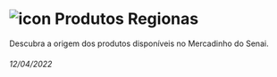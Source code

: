 # ![icon](https://user-images.githubusercontent.com/100868145/165163560-6f1e2ccf-a6d8-48db-8dd5-87eb36a245a9.png) Produtos Regionas
Descubra a origem dos produtos disponíveis no Mercadinho do Senai.

<h6>12/04/2022</h6>
